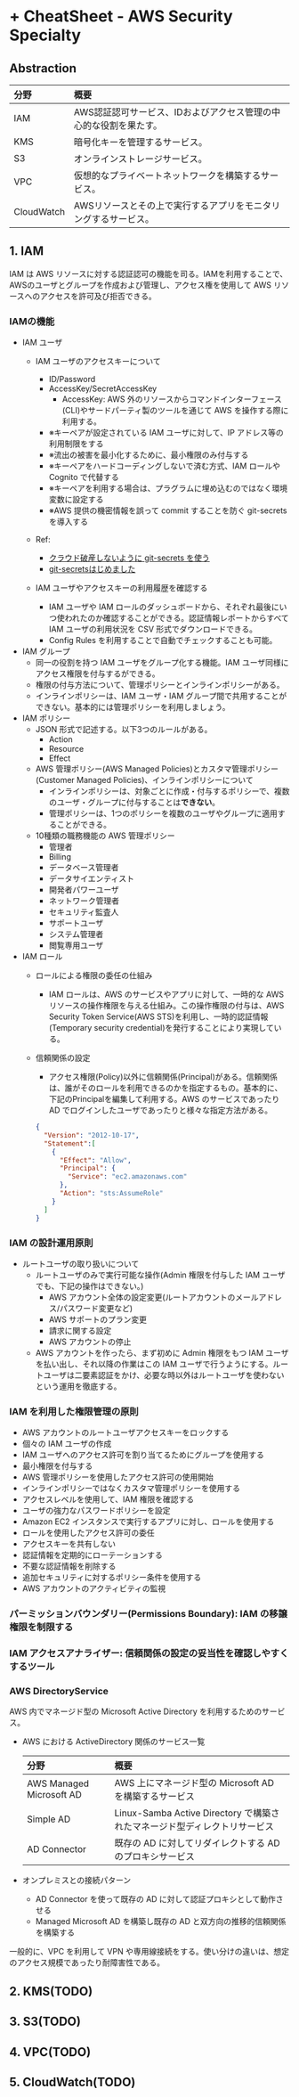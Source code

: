 # + CheatSheet - AWS Security Specialty

## Abstraction

  | 分野 | 概要                                                         |
  | :----------------- | :----------------------------------------------------------- |
  | IAM | AWS認証認可サービス、IDおよびアクセス管理の中心的な役割を果たす。 |
  | KMS | 暗号化キーを管理するサービス。 |
  | S3  | オンラインストレージサービス。 |
  | VPC | 仮想的なプライベートネットワークを構築するサービス。 |
  | CloudWatch | AWSリソースとその上で実行するアプリをモニタリングするサービス。 |

## 1. IAM

IAM は AWS リソースに対する認証認可の機能を司る。IAMを利用することで、AWSのユーザとグループを作成および管理し、アクセス権を使用して AWS リソースへのアクセスを許可及び拒否できる。

### IAMの機能

- IAM ユーザ
  - IAM ユーザのアクセスキーについて
    - ID/Password
    - AccessKey/SecretAccessKey
      - AccessKey: AWS 外のリソースからコマンドインターフェース(CLI)やサードパーティ製のツールを通じて AWS を操作する際に利用する。
    - ※キーペアが設定されている IAM ユーザに対して、IP アドレス等の利用制限をする
    - ※流出の被害を最小化するために、最小権限のみ付与する
    - ※キーペアをハードコーディングしないで済む方式、IAM ロールや Cognito で代替する
    - ※キーペアを利用する場合は、プラグラムに埋め込むのではなく環境変数に設定する
    - ※AWS 提供の機密情報を誤って commit することを防ぐ git-secrets を導入する

  - Ref:
    - [クラウド破産しないように git-secrets を使う](https://qiita.com/pottava/items/4c602c97aacf10c058f1#%E6%96%B0%E8%A6%8F%E3%83%97%E3%83%AD%E3%82%B8%E3%82%A7%E3%82%AF%E3%83%88%E3%81%A7%E6%9C%89%E5%8A%B9%E3%81%AB%E3%81%99%E3%82%8B)
    - [git-secretsはじめました](https://qiita.com/jqtype/items/9196e047eddb53d07a91)

  - IAM ユーザやアクセスキーの利用履歴を確認する
    - IAM ユーザや IAM ロールのダッシュボードから、それぞれ最後にいつ使われたのか確認することができる。認証情報レポートからすべて IAM ユーザの利用状況を CSV 形式でダウンロードできる。
    - Config Rules を利用することで自動でチェックすることも可能。
- IAM グループ
  - 同一の役割を持つ IAM ユーザをグループ化する機能。IAM ユーザ同様にアクセス権限を付与するができる。
  - 権限の付与方法について、管理ポリシーとインラインポリシーがある。
  - インラインポリシーは、IAM ユーザ・IAM グループ間で共用することができない。基本的には管理ポリシーを利用しましょう。
- IAM ポリシー
  - JSON 形式で記述する。以下3つのルールがある。
    - Action
    - Resource
    - Effect
  - AWS 管理ポリシー(AWS Managed Policies)とカスタマ管理ポリシー(Customer Managed Policies)、インラインポリシーについて
    - インラインポリシーは、対象ごとに作成・付与するポリシーで、複数のユーザ・グループに付与することは**できない**。
    - 管理ポリシーは、1つのポリシーを複数のユーザやグループに適用することができる。
  - 10種類の職務機能の AWS 管理ポリシー
    - 管理者
    - Billing
    - データベース管理者
    - データサイエンティスト
    - 開発者パワーユーザ
    - ネットワーク管理者
    - セキュリティ監査人
    - サポートユーザ
    - システム管理者
    - 閲覧専用ユーザ
- IAM ロール
  - ロールによる権限の委任の仕組み
    - IAM ロールは、AWS のサービスやアプリに対して、一時的な AWS リソースの操作権限を与える仕組み。この操作権限の付与は、AWS Security Token Service(AWS STS)を利用し、一時的認証情報(Temporary security credential)を発行することにより実現している。
  - 信頼関係の設定
    - アクセス権限(Policy)以外に信頼関係(Principal)がある。信頼関係は、誰がそのロールを利用できるのかを指定するもの。基本的に、下記のPrincipalを編集して利用する。AWS のサービスであったり AD でログインしたユーザであったりと様々な指定方法がある。

    ```json
    {
      "Version": "2012-10-17",
      "Statement":[
        {
          "Effect": "Allow",
          "Principal": {
            "Service": "ec2.amazonaws.com"
          },
          "Action": "sts:AssumeRole"
        }
      ]
    }
    ```

### IAM の設計運用原則

- ルートユーザの取り扱いについて
  - ルートユーザのみで実行可能な操作(Admin 権限を付与した IAM ユーザでも、下記の操作はできない。)
    - AWS アカウント全体の設定変更(ルートアカウントのメールアドレス/パスワード変更など)
    - AWS サポートのプラン変更
    - 請求に関する設定
    - AWS アカウントの停止
  - AWS アカウントを作ったら、まず初めに Admin 権限をもつ IAM ユーザを払い出し、それ以降の作業はこの IAM ユーザで行うようにする。ルートユーザは二要素認証をかけ、必要な時以外はルートユーザを使わないという運用を徹底する。

### IAM を利用した権限管理の原則

- AWS アカウントのルートユーザアクセスキーをロックする
- 個々の IAM ユーザの作成
- IAM ユーザへのアクセス許可を割り当てるためにグループを使用する
- 最小権限を付与する
- AWS 管理ポリシーを使用したアクセス許可の使用開始
- インラインポリシーではなくカスタマ管理ポリシーを使用する
- アクセスレベルを使用して、IAM 権限を確認する
- ユーザの強力なパスワードポリシーを設定
- Amazon EC2 インスタンスで実行するアプリに対し、ロールを使用する
- ロールを使用したアクセス許可の委任
- アクセスキーを共有しない
- 認証情報を定期的にローテーションする
- 不要な認証情報を削除する
- 追加セキュリティに対するポリシー条件を使用する
- AWS アカウントのアクティビティの監視

### パーミッションバウンダリー(Permissions Boundary): IAM の移譲権限を制限する

### IAM アクセスアナライザー: 信頼関係の設定の妥当性を確認しやすくするツール

### AWS DirectoryService

AWS 内でマネージド型の Microsoft Active Directory を利用するためのサービス。

- AWS における ActiveDirectory 関係のサービス一覧

  | 分野 | 概要                                                 |
  | :----------------- | :----------------------------------------------------------- |
  | AWS Managed Microsoft AD | AWS 上にマネージド型の Microsoft AD を構築するサービス |
  | Simple AD | Linux-Samba Active Directory で構築されたマネージド型ディレクトリサービス |
  | AD Connector  | 既存の AD に対してリダイレクトする AD のプロキシサービス |

- オンプレミスとの接続パターン
  - AD Connector を使って既存の AD に対して認証プロキシとして動作させる
  - Managed Microsoft AD を構築し既存の AD と双方向の推移的信頼関係を構築する

一般的に、VPC を利用して VPN や専用線接続をする。使い分けの違いは、想定のアクセス規模であったり耐障害性である。

## 2. KMS(TODO)

## 3. S3(TODO)

## 4. VPC(TODO)

## 5. CloudWatch(TODO)
